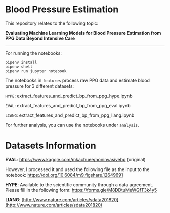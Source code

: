 # Blood Pressure Estimation

This repository relates to the following topic:

**Evaluating Machine Learning Models for Blood Pressure Estimation from PPG Data Beyond Intensive Care**

----
For running the notebooks:

```
pipenv install
pipenv shell
pipenv run jupyter notebook
```

The notebooks in `features` process raw PPG data and estimate blood pressure for 3 different datasets:

`HYPE`: extract_features_and_predict_bp_from_ppg_hype.ipynb

`EVAL`: extract_features_and_predict_bp_from_ppg_eval.ipynb

`LIANG`: extract_features_and_predict_bp_from_ppg_liang.ipynb

For further analysis, you can use the notebooks under `analysis`.

# Datasets Information

**EVAL**: https://www.kaggle.com/mkachuee/noninvasivebp (original)

However, I processed it and used the following file as the input to the notebook: https://doi.org/10.6084/m9.figshare.12649691


**HYPE**: Available to the scientific community through a data agreement. Please fill in the following form: https://forms.gle/M8DDtuMeWGfT3k4y5

**LIANG**: [http://www.nature.com/articles/sdata201820](http://www.nature.com/articles/sdata201820)
